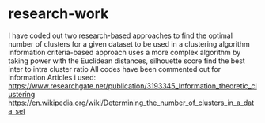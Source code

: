 # research-work
I have coded out two research-based approaches to find the optimal number of clusters for a given dataset to be used in a clustering algorithm
information criteria-based approach uses a more complex algorithm by taking power with the Euclidean distances, silhouette score find the best inter to intra cluster ratio
All codes have been commented out for information
Articles i used:
https://www.researchgate.net/publication/3193345_Information_theoretic_clustering
https://en.wikipedia.org/wiki/Determining_the_number_of_clusters_in_a_data_set
